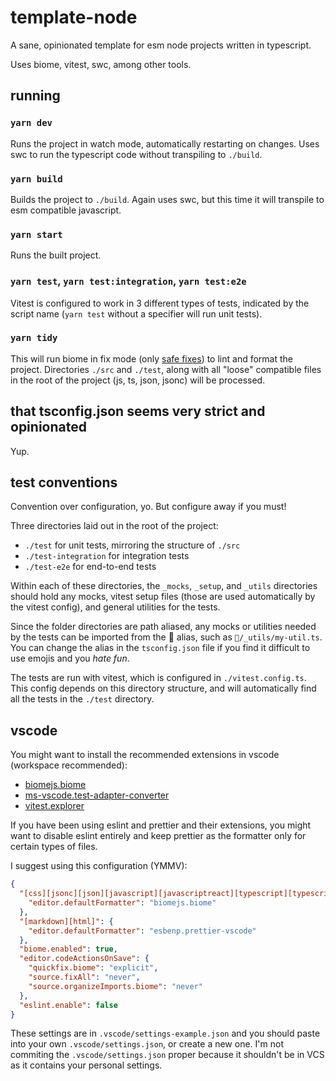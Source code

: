 # template-node

A sane, opinionated template for esm node projects written in typescript.

Uses biome, vitest, swc, among other tools.

## running

### `yarn dev`

Runs the project in watch mode, automatically restarting on changes. Uses swc to run the typescript code without transpiling to `./build`.

### `yarn build`

Builds the project to `./build`. Again uses swc, but this time it will transpile to esm compatible javascript.

### `yarn start`

Runs the built project.

### `yarn test`, `yarn test:integration`, `yarn test:e2e`

Vitest is configured to work in 3 different types of tests, indicated by the script name (`yarn test` without a specifier will run unit tests).

### `yarn tidy`

This will run biome in fix mode (only [safe fixes](https://biomejs.dev/linter/#safe-fixes)) to lint and format the project. Directories `./src` and `./test`, along with all "loose" compatible files in the root of the project (js, ts, json, jsonc) will be processed.

## that tsconfig.json seems very strict and opinionated

Yup.

## test conventions

Convention over configuration, yo. But configure away if you must!

Three directories laid out in the root of the project:

- `./test` for unit tests, mirroring the structure of `./src`
- `./test-integration` for integration tests
- `./test-e2e` for end-to-end tests

Within each of these directories, the `_mocks`, `_setup`, and `_utils` directories should hold any mocks, vitest setup files (those are used automatically by the vitest config), and general utilities for the tests.

Since the folder directories are path aliased, any mocks or utilities needed by the tests can be imported from the 🧪 alias, such as `🧪/_utils/my-util.ts`. You can change the alias in the `tsconfig.json` file if you find it difficult to use emojis and you _hate fun_.

The tests are run with vitest, which is configured in `./vitest.config.ts`. This config depends on this directory structure, and will automatically find all the tests in the `./test` directory.

## vscode

You might want to install the recommended extensions in vscode (workspace recommended):

- [biomejs.biome](https://marketplace.visualstudio.com/items?itemName=biomejs.biome)
- [ms-vscode.test-adapter-converter](https://marketplace.visualstudio.com/items?itemName=ms-vscode.test-adapter-converter)
- [vitest.explorer](https://marketplace.visualstudio.com/items?itemName=vitest.explorer)

If you have been using eslint and prettier and their extensions, you might want to disable eslint entirely and keep prettier as the formatter only for certain types of files.

I suggest using this configuration (YMMV):

```json
{
  "[css][jsonc][json][javascript][javascriptreact][typescript][typescriptreact]": {
    "editor.defaultFormatter": "biomejs.biome"
  },
  "[markdown][html]": {
    "editor.defaultFormatter": "esbenp.prettier-vscode"
  },
  "biome.enabled": true,
  "editor.codeActionsOnSave": {
    "quickfix.biome": "explicit",
    "source.fixAll": "never",
    "source.organizeImports.biome": "never"
  },
  "eslint.enable": false
}
```

These settings are in `.vscode/settings-example.json` and you should paste into your own `.vscode/settings.json`, or create a new one. I'm not commiting the `.vscode/settings.json` proper because it shouldn't be in VCS as it contains your personal settings.
